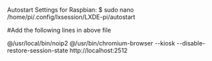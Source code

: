 

Autostart Settings for Raspbian:
$ sudo nano /home/pi/.config/lxsession/LXDE-pi/autostart

#Add the following lines in above file

@/usr/local/bin/noip2
@/usr/bin/chromium-browser --kiosk --disable-restore-session-state http://localhost:2512


